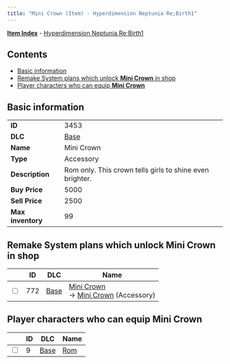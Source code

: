 ```yaml
---
title: "Mini Crown (Item) - Hyperdimension Neptunia Re;Birth1"
---
```


[**Item Index**](/neptunia/rb1/item/index.html) - [Hyperdimension Neptunia Re;Birth1](/neptunia/rb1)

## Contents

- [Basic information](#basic-information)
- [Remake System plans which unlock **Mini Crown** in shop](#remake-system-plans-which-unlock-mini-crown-in-shop)
- [Player characters who can equip **Mini Crown**](#player-characters-who-can-equip-mini-crown)

## Basic information

|   |   |
| -- | -- |
| **ID** | 3453 |
| **DLC** | [Base](/neptunia/rb1/dlc/1-base.html) |
| **Name** | Mini Crown |
| **Type** | Accessory |
| **Description** | Rom only. This crown tells girls to shine even brighter. |
| **Buy Price** | 5000 |
| **Sell Price** | 2500 |
| **Max inventory** | 99 |

## Remake System plans which unlock **Mini Crown** in shop

|    | ID | DLC | Name |
| -- | -- | --- | ---- |
| <input type="checkbox" id="rb1-remake-1-772" class="trackbox" /> | 772 | [Base](/neptunia/rb1/dlc/1-base.html) | [Mini Crown](/neptunia/rb1/remake/1-772-mini-crown.html)<br />→ [Mini Crown](/neptunia/rb1/item/1-3453-mini-crown.html) (Accessory) |

## Player characters who can equip **Mini Crown**

|    | ID | DLC | Name |
| -- | -- | --- | ---- |
| <input type="checkbox" id="rb1-player-1-9" class="trackbox" /> | 9 | [Base](/neptunia/rb1/dlc/1-base.html) | [Rom](/neptunia/rb1/player/1-9-rom.html) |